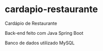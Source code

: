 # cardapio-restaurante
Cardápio de Restaurante

Back-end feito com Java Spring Boot

Banco de dados utilizado MySQL
